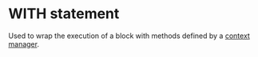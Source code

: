 # WITH statement
Used to wrap the execution of a block with methods defined by a [context manager](context_manager.md).